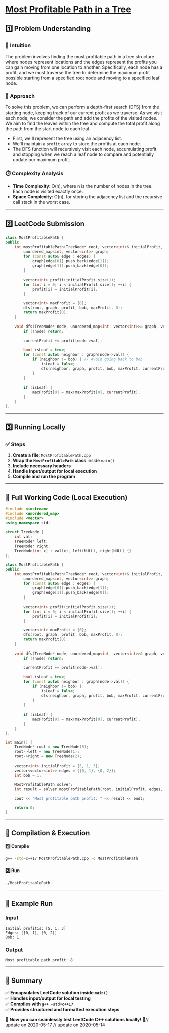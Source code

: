 # **[Most Profitable Path in a Tree](https://leetcode.com/problems/most-profitable-path-in-a-tree/description/)**  

## **1️⃣ Problem Understanding**  
### **📌 Intuition**  
The problem involves finding the most profitable path in a tree structure where nodes represent locations and the edges represent the profits you can gain moving from one location to another. Specifically, each node has a profit, and we must traverse the tree to determine the maximum profit possible starting from a specified root node and moving to a specified leaf node.

### **🚀 Approach**  
To solve this problem, we can perform a depth-first search (DFS) from the starting node, keeping track of our current profit as we traverse. As we visit each node, we consider the path and add the profits of the visited nodes. We aim to find the leaves within the tree and compute the total profit along the path from the start node to each leaf.

- First, we'll represent the tree using an adjacency list.
- We'll maintain a `profit` array to store the profits at each node.
- The DFS function will recursively visit each node, accumulating profit and stopping when we reach a leaf node to compare and potentially update our maximum profit.

### **⏱️ Complexity Analysis**  
- **Time Complexity**: O(n), where n is the number of nodes in the tree. Each node is visited exactly once.
- **Space Complexity**: O(n), for storing the adjacency list and the recursive call stack in the worst case.

---  

## **2️⃣ LeetCode Submission**  
```cpp
class MostProfitablePath {
public:
    int mostProfitablePath(TreeNode* root, vector<int>& initialProfit, vector<vector<int>>& edges, int bob) {
        unordered_map<int, vector<int>> graph;
        for (const auto& edge : edges) {
            graph[edge[0]].push_back(edge[1]);
            graph[edge[1]].push_back(edge[0]);
        }
        
        vector<int> profit(initialProfit.size());
        for (int i = 0; i < initialProfit.size(); ++i) {
            profit[i] = initialProfit[i];
        }

        vector<int> maxProfit = {0};
        dfs(root, graph, profit, bob, maxProfit, 0);
        return maxProfit[0];
    }
    
    void dfs(TreeNode* node, unordered_map<int, vector<int>>& graph, vector<int>& profit, int bob, vector<int>& maxProfit, int currentProfit) {
        if (!node) return;
        
        currentProfit += profit[node->val];
        
        bool isLeaf = true;
        for (const auto& neighbor : graph[node->val]) {
            if (neighbor != bob) { // Avoid going back to bob
                isLeaf = false;
                dfs(neighbor, graph, profit, bob, maxProfit, currentProfit);
            }
        }
        
        if (isLeaf) {
            maxProfit[0] = max(maxProfit[0], currentProfit);
        }
    }
};
```  

---  

## **3️⃣ Running Locally**  
### **✅ Steps**  
1. **Create a file**: `MostProfitablePath.cpp`  
2. **Wrap the `MostProfitablePath` class** inside `main()`  
3. **Include necessary headers**  
4. **Handle input/output for local execution**  
5. **Compile and run the program**  

---  

## **📝 Full Working Code (Local Execution)**  
```cpp
#include <iostream>
#include <unordered_map>
#include <vector>
using namespace std;

struct TreeNode {
    int val;
    TreeNode* left;
    TreeNode* right;
    TreeNode(int x) : val(x), left(NULL), right(NULL) {}
};

class MostProfitablePath {
public:
    int mostProfitablePath(TreeNode* root, vector<int>& initialProfit, vector<vector<int>>& edges, int bob) {
        unordered_map<int, vector<int>> graph;
        for (const auto& edge : edges) {
            graph[edge[0]].push_back(edge[1]);
            graph[edge[1]].push_back(edge[0]);
        }
        
        vector<int> profit(initialProfit.size());
        for (int i = 0; i < initialProfit.size(); ++i) {
            profit[i] = initialProfit[i];
        }

        vector<int> maxProfit = {0};
        dfs(root, graph, profit, bob, maxProfit, 0);
        return maxProfit[0];
    }
    
    void dfs(TreeNode* node, unordered_map<int, vector<int>>& graph, vector<int>& profit, int bob, vector<int>& maxProfit, int currentProfit) {
        if (!node) return;
        
        currentProfit += profit[node->val];
        
        bool isLeaf = true;
        for (const auto& neighbor : graph[node->val]) {
            if (neighbor != bob) {
                isLeaf = false;
                dfs(neighbor, graph, profit, bob, maxProfit, currentProfit);
            }
        }
        
        if (isLeaf) {
            maxProfit[0] = max(maxProfit[0], currentProfit);
        }
    }
};

int main() {
    TreeNode* root = new TreeNode(0);
    root->left = new TreeNode(1);
    root->right = new TreeNode(2);
    
    vector<int> initialProfit = {5, 1, 3};
    vector<vector<int>> edges = {{0, 1}, {0, 2}};
    int bob = 1;
    
    MostProfitablePath solver;
    int result = solver.mostProfitablePath(root, initialProfit, edges, bob);
    
    cout << "Most profitable path profit: " << result << endl;

    return 0;
}
```  

---  

## **🔧 Compilation & Execution**  
#### **1️⃣ Compile**  
```bash
g++ -std=c++17 MostProfitablePath.cpp -o MostProfitablePath
```  

#### **2️⃣ Run**  
```bash
./MostProfitablePath
```  

---  

## **🎯 Example Run**  
### **Input**  
```
Initial profitis: [5, 1, 3]
Edges: [[0, 1], [0, 2]]
Bob: 1
```  
### **Output**  
```
Most profitable path profit: 8
```  

---  

## **📌 Summary**  
✅ **Encapsulates LeetCode solution inside `main()`**  
✅ **Handles input/output for local testing**  
✅ **Compiles with `g++ -std=c++17`**  
✅ **Provides structured and formatted execution steps**  

🚀 **Now you can seamlessly test LeetCode C++ solutions locally!** 🚀// update on 2020-05-17
// update on 2020-05-14
